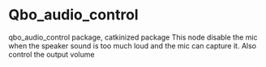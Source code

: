 Qbo_audio_control
=================

qbo_audio_control package, catkinized package
This node disable the mic when the speaker sound is too much loud and the mic can capture it. 
Also control the output volume
